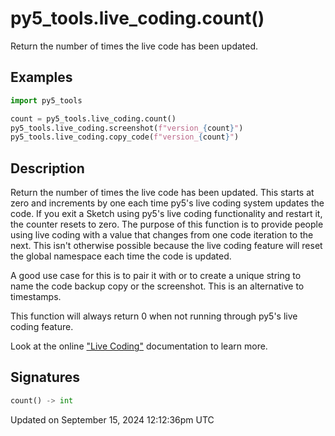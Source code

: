 # py5_tools.live_coding.count()

Return the number of times the live code has been updated.

## Examples

<div class="example-table">

<div class="example-row"><div class="example-cell-image">

</div><div class="example-cell-code">

```python
import py5_tools

count = py5_tools.live_coding.count()
py5_tools.live_coding.screenshot(f"version_{count}")
py5_tools.live_coding.copy_code(f"version_{count}")
```

</div></div>

</div>

## Description

Return the number of times the live code has been updated. This starts at zero and increments by one each time py5's live coding system updates the code. If you exit a Sketch using py5's live coding functionality and restart it, the counter resets to zero. The purpose of this function is to provide people using live coding with a value that changes from one code iteration to the next. This isn't otherwise possible because the live coding feature will reset the global namespace each time the code is updated.

A good use case for this is to pair it with [](py5tools_live_coding_screenshot) or [](py5tools_live_coding_copy_code) to create a unique string to name the code backup copy or the screenshot. This is an alternative to timestamps.

This function will always return 0 when not running through py5's live coding feature.

Look at the online ["Live Coding"](/content/live_coding) documentation to learn more.

## Signatures

```python
count() -> int
```

Updated on September 15, 2024 12:12:36pm UTC
